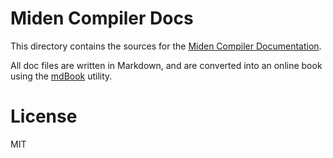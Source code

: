 # Miden Compiler Docs

This directory contains the sources for the [Miden Compiler Documentation](https://0xMiden.github.io/compiler/).

All doc files are written in Markdown, and are converted into an online book using the [mdBook](https://github.com/rust-lang/mdBook) utility.

# License

MIT
